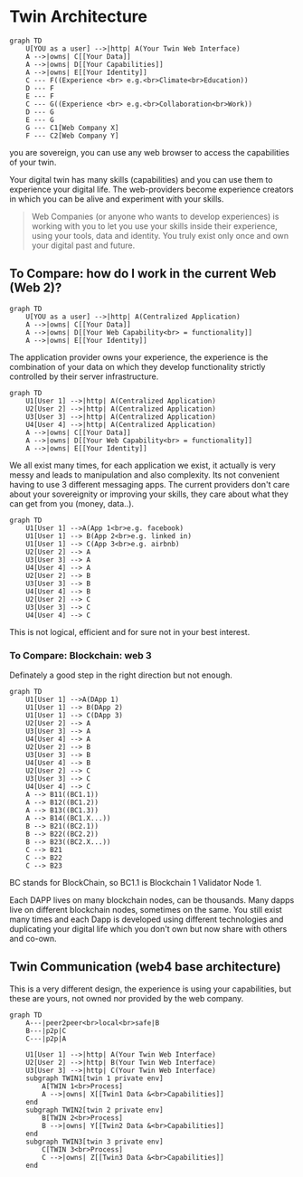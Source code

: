 # Twin Architecture

```mermaid
graph TD
    U[YOU as a user] -->|http| A(Your Twin Web Interface)
    A -->|owns| C[[Your Data]]
    A -->|owns| D[[Your Capabilities]]
    A -->|owns| E[[Your Identity]]
    C --- F((Experience <br> e.g.<br>Climate<br>Education))
    D --- F
    E --- F
    C --- G((Experience <br> e.g.<br>Collaboration<br>Work))
    D --- G
    E --- G
    G --- C1[Web Company X]
    F --- C2[Web Company Y]
```

you are sovereign, you can use any web browser to access the capabilities of your twin.

Your digital twin has many skills (capabilities) and you can use them to experience your digital life. The web-providers become experience creators in which you can be alive and experiment with your skills.

> Web Companies (or anyone who wants to develop experiences) is working with you to let you use your skills inside their experience, using your tools, data and identity. You truly exist only once and own your digital past and future.

## To Compare: how do I work in the current Web (Web 2)?

```mermaid
graph TD
    U[YOU as a user] -->|http| A(Centralized Application)
    A -->|owns| C[[Your Data]]
    A -->|owns| D[[Your Web Capability<br> = functionality]]
    A -->|owns| E[[Your Identity]]
```

The application provider owns your experience, the experience is the combination of your data on which they develop functionality strictly controlled by their server infrastructure.

```mermaid
graph TD
    U1[User 1] -->|http| A(Centralized Application)
    U2[User 2] -->|http| A(Centralized Application)
    U3[User 3] -->|http| A(Centralized Application)
    U4[User 4] -->|http| A(Centralized Application)
    A -->|owns| C[[Your Data]]
    A -->|owns| D[[Your Web Capability<br> = functionality]]
    A -->|owns| E[[Your Identity]]
```

We all exist many times, for each application we exist, it actually is very messy and leads to manipulation and also complexity. Its not convenient having to use 3 different messaging apps. The current providers don't care about your sovereignity or improving your skills, they care about what they can get from you (money, data..).


```mermaid
graph TD
    U1[User 1] -->A(App 1<br>e.g. facebook)
    U1[User 1] --> B(App 2<br>e.g. linked in)
    U1[User 1] --> C(App 3<br>e.g. airbnb)
    U2[User 2] --> A
    U3[User 3] --> A
    U4[User 4] --> A
    U2[User 2] --> B
    U3[User 3] --> B
    U4[User 4] --> B
    U2[User 2] --> C
    U3[User 3] --> C
    U4[User 4] --> C

```

This is not logical, efficient and for sure not in your best interest.

### To Compare: Blockchain: web 3

Definately a good step in the right direction but not enough.

```mermaid
graph TD
    U1[User 1] -->A(DApp 1)
    U1[User 1] --> B(DApp 2)
    U1[User 1] --> C(DApp 3)
    U2[User 2] --> A
    U3[User 3] --> A
    U4[User 4] --> A
    U2[User 2] --> B
    U3[User 3] --> B
    U4[User 4] --> B
    U2[User 2] --> C
    U3[User 3] --> C
    U4[User 4] --> C
    A --> B11((BC1.1))
    A --> B12((BC1.2))
    A --> B13((BC1.3))
    A --> B14((BC1.X...))
    B --> B21((BC2.1))
    B --> B22((BC2.2))
    B --> B23((BC2.X...))
    C --> B21
    C --> B22
    C --> B23
```

BC stands for BlockChain, so BC1.1 is Blockchain 1 Validator Node 1.

Each DAPP lives on many blockchain nodes, can be thousands. Many dapps live on different blockchain nodes, sometimes on the same. You still exist many times and each Dapp is developed using different technologies and duplicating your digital life which you don't own but now share with others and co-own.

## Twin Communication (web4 base architecture)

This is a very different design, the experience is using your capabilities, but these are yours, not owned nor provided by the web company.


```mermaid
graph TD
    A---|peer2peer<br>local<br>safe|B
    B---|p2p|C
    C---|p2p|A

    U1[User 1] -->|http| A(Your Twin Web Interface)
    U2[User 2] -->|http| B(Your Twin Web Interface)
    U3[User 3] -->|http| C(Your Twin Web Interface)
    subgraph TWIN1[twin 1 private env]
        A[TWIN 1<br>Process]
        A -->|owns| X[[Twin1 Data &<br>Capabilities]]
    end
    subgraph TWIN2[twin 2 private env]
        B[TWIN 2<br>Process]
        B -->|owns| Y[[Twin2 Data &<br>Capabilities]]
    end
    subgraph TWIN3[twin 3 private env]
        C[TWIN 3<br>Process]
        C -->|owns| Z[[Twin3 Data &<br>Capabilities]]
    end

```
